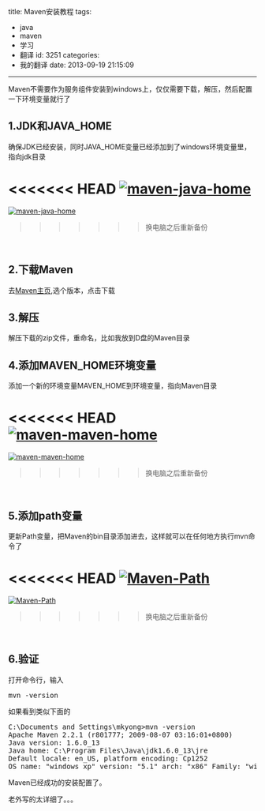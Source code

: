 title: Maven安装教程
tags:
  - java
  - maven
  - 学习
  - 翻译
id: 3251
categories:
  - 我的翻译
date: 2013-09-19 21:15:09
---

Maven不需要作为服务组件安装到windows上，仅仅需要下载，解压，然后配置一下环境变量就行了

## 1.JDK和JAVA_HOME

确保JDK已经安装，同时JAVA_HOME变量已经添加到了windows环境变量里，指向jdk目录

<<<<<<< HEAD
[![maven-java-home]({{BASE_PATH}}/images/3161766919fb6fd118699cc45753f0740be3a6b4.png)](http://leaverimage.b0.upaiyun.com/2013/09/maven-java-home.png)
=======
[![maven-java-home](/images/3161766919fb6fd118699cc45753f0740be3a6b4.png)](http://leaverimage.b0.upaiyun.com/2013/09/maven-java-home.png)
>>>>>>> 换电脑之后重新备份

&nbsp;

## 2.下载Maven

去[Maven主页](http://maven.apache.org/download.html),选个版本，点击下载

## 3.解压

解压下载的zip文件，重命名，比如我放到D盘的Maven目录

## 4.添加MAVEN_HOME环境变量

添加一个新的环境变量MAVEN_HOME到环境变量，指向Maven目录

<<<<<<< HEAD
[![maven-maven-home]({{BASE_PATH}}/images/5a2878c27f389f27afa72040040a0cc54312b388.png)](http://leaverimage.b0.upaiyun.com/2013/09/maven-maven-home.png)
=======
[![maven-maven-home](/images/5a2878c27f389f27afa72040040a0cc54312b388.png)](http://leaverimage.b0.upaiyun.com/2013/09/maven-maven-home.png)
>>>>>>> 换电脑之后重新备份

&nbsp;

## 5.添加path变量

更新Path变量，把Maven的bin目录添加进去，这样就可以在任何地方执行mvn命令了

<<<<<<< HEAD
[![Maven-Path]({{BASE_PATH}}/images/ec2bd24fcc118b64cb10405acb807c59490c10d6.png)](http://leaverimage.b0.upaiyun.com/2013/09/Maven-Path.png)
=======
[![Maven-Path](/images/ec2bd24fcc118b64cb10405acb807c59490c10d6.png)](http://leaverimage.b0.upaiyun.com/2013/09/Maven-Path.png)
>>>>>>> 换电脑之后重新备份

&nbsp;

## 6.验证

打开命令行，输入
<pre class="lang:default decode:true">mvn -version</pre>
如果看到类似下面的
<pre class="lang:default decode:true">C:\Documents and Settings\mkyong&gt;mvn -version
Apache Maven 2.2.1 (r801777; 2009-08-07 03:16:01+0800)
Java version: 1.6.0_13
Java home: C:\Program Files\Java\jdk1.6.0_13\jre
Default locale: en_US, platform encoding: Cp1252
OS name: "windows xp" version: "5.1" arch: "x86" Family: "windows"</pre>
Maven已经成功的安装配置了。

老外写的太详细了。。。

&nbsp;